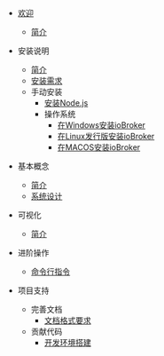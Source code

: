 * [欢迎](_zh-cn/)
  * [简介](_zh-cn/intro/)

* 安装说明
  * [简介](_zh-cn/install/)
  * [安装需求](_zh-cn/install/requirements)
  * 手动安装
    * [安装Node.js](_zh-cn/install/nodejs)
    * 操作系统
      * [在Windows安装ioBroker](_zh-cn/install/windows)
      * [在Linux发行版安装ioBroker](_zh-cn/install/linux)
      * [在MACOS安装ioBroker](_zh-cn/install/macos)

* 基本概念
  * [简介](_zh-cn/basics/README)
  * [系统设计](_zh-cn/basics/architecture)

* 可视化
  * [简介](_zh-cn/viz/)

* 进阶操作
  * [命令行指令](_zh-cn/advance/console_commands)

* 项目支持
  * 完善文档
    * [文档格式要求](_zh-cn/community/styleguidedoc)
  * 贡献代码
    * [开发环境搭建](_zh-cn/dev/ide)